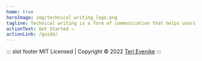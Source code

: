 ```yaml
---
home: true
heroImage: img/technical_writing_logo.png
tagline: Technical writing is a form of communication that helps users solve problems with technology. As a technical writer, sharing your knowledge and experience with people helps you affirm that you have a solid understanding of the technology you're writing about.
actionText: Get Started →
actionLink: /guide/
---
```


::: slot footer
MIT Licensed | Copyright © 2022 [Teri Eyenike](https://twitter.com/terieyenike)
:::
